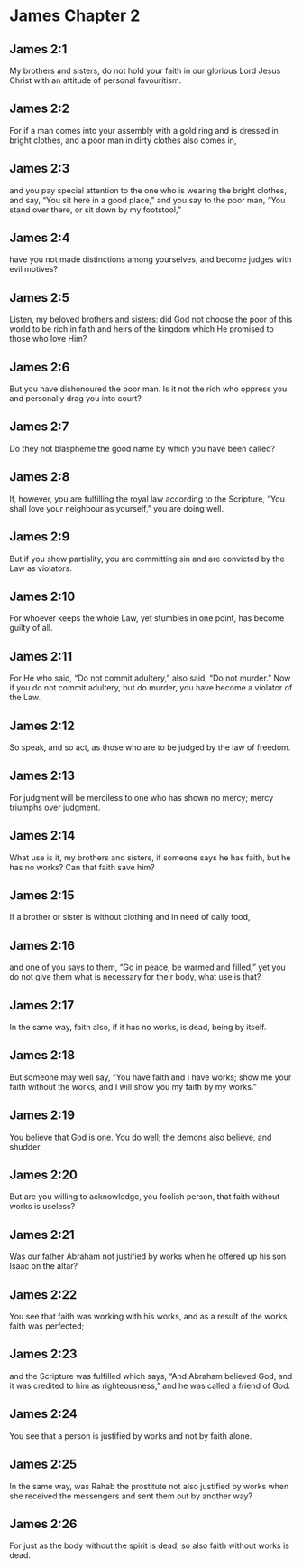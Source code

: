 # James Chapter 2

## James 2:1

My brothers and sisters, do not hold your faith in our glorious Lord Jesus Christ with an attitude of personal favouritism.

## James 2:2

For if a man comes into your assembly with a gold ring and is dressed in bright clothes, and a poor man in dirty clothes also comes in,

## James 2:3

and you pay special attention to the one who is wearing the bright clothes, and say, “You sit here in a good place,” and you say to the poor man, “You stand over there, or sit down by my footstool,”

## James 2:4

have you not made distinctions among yourselves, and become judges with evil motives?

## James 2:5

Listen, my beloved brothers and sisters: did God not choose the poor of this world to be rich in faith and heirs of the kingdom which He promised to those who love Him?

## James 2:6

But you have dishonoured the poor man. Is it not the rich who oppress you and personally drag you into court?

## James 2:7

Do they not blaspheme the good name by which you have been called?

## James 2:8

If, however, you are fulfilling the royal law according to the Scripture, “You shall love your neighbour as yourself,” you are doing well.

## James 2:9

But if you show partiality, you are committing sin and are convicted by the Law as violators.

## James 2:10

For whoever keeps the whole Law, yet stumbles in one point, has become guilty of all.

## James 2:11

For He who said, “Do not commit adultery,” also said, “Do not murder.” Now if you do not commit adultery, but do murder, you have become a violator of the Law.

## James 2:12

So speak, and so act, as those who are to be judged by the law of freedom.

## James 2:13

For judgment will be merciless to one who has shown no mercy; mercy triumphs over judgment.

## James 2:14

What use is it, my brothers and sisters, if someone says he has faith, but he has no works? Can that faith save him?

## James 2:15

If a brother or sister is without clothing and in need of daily food,

## James 2:16

and one of you says to them, “Go in peace, be warmed and filled,” yet you do not give them what is necessary for their body, what use is that?

## James 2:17

In the same way, faith also, if it has no works, is dead, being by itself.

## James 2:18

But someone may well say, “You have faith and I have works; show me your faith without the works, and I will show you my faith by my works.”

## James 2:19

You believe that God is one. You do well; the demons also believe, and shudder.

## James 2:20

But are you willing to acknowledge, you foolish person, that faith without works is useless?

## James 2:21

Was our father Abraham not justified by works when he offered up his son Isaac on the altar?

## James 2:22

You see that faith was working with his works, and as a result of the works, faith was perfected;

## James 2:23

and the Scripture was fulfilled which says, “And Abraham believed God, and it was credited to him as righteousness,” and he was called a friend of God.

## James 2:24

You see that a person is justified by works and not by faith alone.

## James 2:25

In the same way, was Rahab the prostitute not also justified by works when she received the messengers and sent them out by another way?

## James 2:26

For just as the body without the spirit is dead, so also faith without works is dead.
